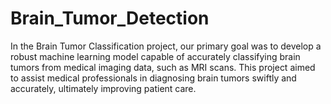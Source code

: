 # Brain_Tumor_Detection
In the Brain Tumor Classification project, our primary goal was to develop a robust machine learning model capable of accurately classifying brain tumors from medical imaging data, such as MRI scans. This project aimed to assist medical professionals in diagnosing brain tumors swiftly and accurately, ultimately improving patient care.
